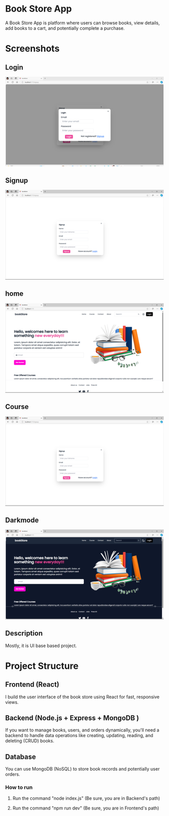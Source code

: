 # Book Store App
A Book Store App is platform where users can browse books, view details, add books to a cart, and potentially complete a purchase.

# Screenshots
## Login
![login](Frontend/Frontend/public/screenshots/login.png)

## Signup
![signup](Frontend/Frontend/public/screenshots/signup.png)

## home
![home1](Frontend/Frontend/public/screenshots/home1.png)

## Course
![course](Frontend/Frontend/public/screenshots/course.png)

## Darkmode
![darkmode](Frontend/Frontend/public/screenshots/darkmode.png)

## Description 
Mostly, it is UI base based project.

# Project Structure
## Frontend (React)
I build the user interface of the book store using React for fast, responsive views.

## Backend (Node.js + Express + MongoDB )
If you want to manage books, users, and orders dynamically, you'll need a backend to handle data operations like creating, updating, reading, and deleting (CRUD) books.

## Database
You can use MongoDB (NoSQL) to store book records and potentially user orders.

### How to run 
1) Run the command "node index.js" (Be sure, you are in Backend's path)

2) Run the command "npm run dev" (Be sure, you are in Frontend's path)